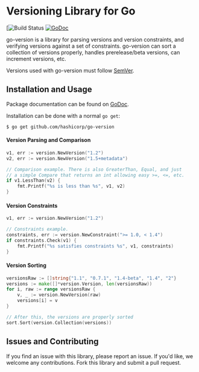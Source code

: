 # Versioning Library for Go
[![Build Status](https://github.com/6543/go-version/workflows/Test/badge.svg?event=release)
[![GoDoc](https://godoc.org/github.com/6543/go-version?status.svg)](https://godoc.org/github.com/6543/go-version)

go-version is a library for parsing versions and version constraints,
and verifying versions against a set of constraints. go-version
can sort a collection of versions properly, handles prerelease/beta
versions, can increment versions, etc.

Versions used with go-version must follow [SemVer](http://semver.org/).

## Installation and Usage

Package documentation can be found on
[GoDoc](http://godoc.org/github.com/hashicorp/go-version).

Installation can be done with a normal `go get`:

```
$ go get github.com/hashicorp/go-version
```

#### Version Parsing and Comparison

```go
v1, err := version.NewVersion("1.2")
v2, err := version.NewVersion("1.5+metadata")

// Comparison example. There is also GreaterThan, Equal, and just
// a simple Compare that returns an int allowing easy >=, <=, etc.
if v1.LessThan(v2) {
    fmt.Printf("%s is less than %s", v1, v2)
}
```

#### Version Constraints

```go
v1, err := version.NewVersion("1.2")

// Constraints example.
constraints, err := version.NewConstraint(">= 1.0, < 1.4")
if constraints.Check(v1) {
	fmt.Printf("%s satisfies constraints %s", v1, constraints)
}
```

#### Version Sorting

```go
versionsRaw := []string{"1.1", "0.7.1", "1.4-beta", "1.4", "2"}
versions := make([]*version.Version, len(versionsRaw))
for i, raw := range versionsRaw {
    v, _ := version.NewVersion(raw)
    versions[i] = v
}

// After this, the versions are properly sorted
sort.Sort(version.Collection(versions))
```

## Issues and Contributing

If you find an issue with this library, please report an issue. If you'd
like, we welcome any contributions. Fork this library and submit a pull
request.
